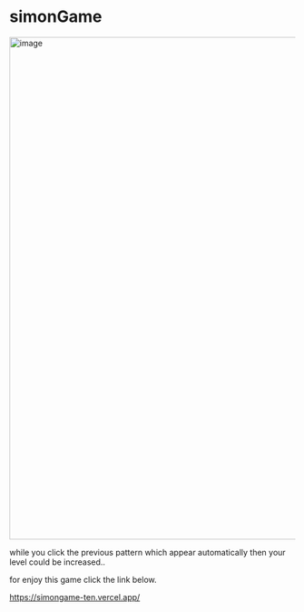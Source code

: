 # simonGame
<img width="884" alt="image" src="https://user-images.githubusercontent.com/105555664/227850182-66e4db64-fbd1-4f08-8b04-23f74c62a33e.png">

while you click the previous pattern which appear automatically 
then your level could be increased..

for enjoy this game click the link below.

https://simongame-ten.vercel.app/
